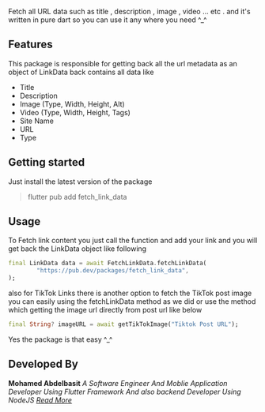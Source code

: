 <!-- 
This README describes the package. If you publish this package to pub.dev,
this README's contents appear on the landing page for your package.

For information about how to write a good package README, see the guide for
[writing package pages](https://dart.dev/guides/libraries/writing-package-pages). 

For general information about developing packages, see the Dart guide for
[creating packages](https://dart.dev/guides/libraries/create-library-packages)
and the Flutter guide for
[developing packages and plugins](https://flutter.dev/developing-packages). 
-->

Fetch all URL data such as title , description , image , video ... etc . and it's written in pure dart so you can use it any where you need ^_^

## Features

This package is responsible for getting back all the url metadata as an object of LinkData back contains all data like

* Title
* Description
* Image (Type, Width, Height, Alt)
* Video (Type, Width, Height, Tags)
* Site Name
* URL
* Type

## Getting started

Just install the latest version of the package

> flutter pub add fetch_link_data

## Usage

To Fetch link content you just call the function and add your link and you will get back the LinkData object like following

```dart
final LinkData data = await FetchLinkData.fetchLinkData(
        "https://pub.dev/packages/fetch_link_data",
);
```

also for TikTok Links there is another option to fetch the TikTok post image you can easily using the fetchLinkData method as we did or use the method which getting the image url directly from post url like below

```dart
final String? imageURL = await getTikTokImage("Tiktok Post URL");
```

Yes the package is that easy ^_^ 

## Developed By

**Mohamed Abdelbasit**
*A Software Engineer And Moblie Application Developer Using Flutter Framework And also backend Developer Using NodeJS [Read More](https://www.linkedin.com/in/mohamed-abdelbasit-4a45b4164/)*

